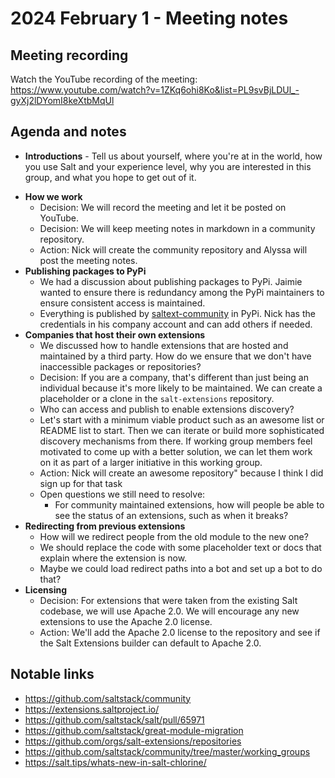 # 2024 February 1 - Meeting notes

## Meeting recording

Watch the YouTube recording of the meeting: https://www.youtube.com/watch?v=1ZKq6ohi8Ko&list=PL9svBjLDUl_-gyXj2lDYomI8keXtbMqUl

## Agenda and notes

* **Introductions** - Tell us about yourself, where you're at in the world, how you use Salt and your experience level, why you are interested in this group, and what you hope to get out of it.
- **How we work**
  - Decision: We will record the meeting and let it be posted on YouTube.
  - Decision: We will keep meeting notes in markdown in a community repository.
  - Action: Nick will create the community repository and Alyssa will post the meeting notes.
- **Publishing packages to PyPi**
  - We had a discussion about publishing packages to PyPi. Jaimie wanted to ensure there is redundancy among the PyPi maintainers to ensure consistent access is maintained.
  - Everything is published by [saltext-community](https://pypi.org/user/saltext-community/) in PyPi. Nick has the credentials in his company account and can add others if needed.
- **Companies that host their own extensions**
  - We discussed how to handle extensions that are hosted and maintained by a third party. How do we ensure that we don't have inaccessible packages or repositories?
  - Decision: If you are a company, that's different than just being an individual because it's more likely to be maintained. We can create a placeholder or a clone in the `salt-extensions` repository.
  - Who can access and publish to enable extensions discovery?
  - Let's start with a minimum viable product such as an awesome list or README list to start. Then we can iterate or build more sophisticated discovery mechanisms from there. If working group members feel motivated to come up with a better solution, we can let them work on it as part of a larger initiative in this working group.
  - Action: Nick will create an awesome repository" because I think I did sign up for that task
  - Open questions we still need to resolve:
    - For community maintained extensions, how will people be able to see the status of an extensions, such as when it breaks?
- **Redirecting from previous extensions**
  - How will we redirect people from the old module to the new one?
  - We should replace the code with some placeholder text or docs that explain where the extension is now.
  - Maybe we could load redirect paths into a bot and set up a bot to do that?
- **Licensing**
  - Decision: For extensions that were taken from the existing Salt codebase, we will use Apache 2.0. We will encourage any new extensions to use the Apache 2.0 license.
  - Action: We'll add the Apache 2.0 license to the repository and see if the Salt Extensions builder can default to Apache 2.0.


## Notable links

- https://github.com/saltstack/community
- https://extensions.saltproject.io/
- https://github.com/saltstack/salt/pull/65971
- https://github.com/saltstack/great-module-migration
- https://github.com/orgs/salt-extensions/repositories
- https://github.com/saltstack/community/tree/master/working_groups
- https://salt.tips/whats-new-in-salt-chlorine/